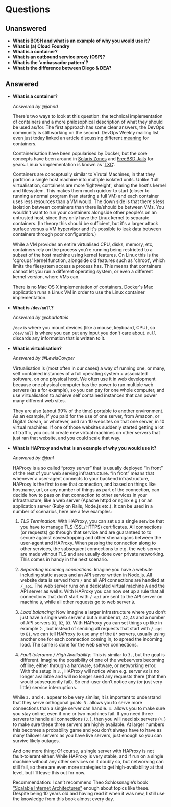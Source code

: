 # Questions

## Unanswered

- **What is BOSH and what is an example of why you would use it?**
- **What is (a) Cloud Foundry**
- **What is a container?**
- **What is an outbound service proxy (OSP)?**
- **What is the 'ambassador pattern'?**
- **What is the difference between Diego & DEA?**

## Answered

- **What is a container?**

  _Answered by @johnd_

  There's two ways to look at this question: the technical implementation of
  containers and a more philosophical description of what they should be used
  as/for. The first approach has some clear answers, the DevOps community is still
  working on the second. DevOps Weekly mailing list even just today linked an article
  discussing different [meaning] for containers.

  Containerisation have been popularised by Docker, but the core concepts have
  been around in [Solaris Zones] and [FreeBSD Jails] for years. Linux's
  implementation is known as '[LXC]'.

  Containers are conceptually similar to Virutal Machines, in that they partition
  a single host machine into multiple isolated units. Unlike 'full' virtualisation,
  containers are more 'lightweight', sharing the host's kernel and filesystem.
  This makes them much quicker to start (closer to running a normal program than
  starting a full VM) and each container uses less resources than a VM would.
  The down side is that there's less isolation between containers than there
  is/should be between VMs. You wouldn't want to run your containers alongside
  other people's on an untrusted host, since they only have the Linux kernel
  to separate containers. (In theory this should be sufficient, but it's a larger
  attack surface versus a VM hypervisor and it's possible to leak data between
  containers through poor configuration.)

  While a VM provides an entire virtualised CPU, disks, memory, etc, containers
  rely on the process you're running being restricted to a subset of the host
  machine using kernel features. On Linux this is the 'cgroups' kernel function,
  alongside old features such as 'chroot', which limits the filesystem access a
  process has. This means that containers cannot let you run a different operating
  system, or even a different kernel version, where VMs can.

  There is no Mac OS X implementation of containers. Docker's Mac application runs
  a Linux VM in order to use the Linux container implementation.

- **What is `/dev/null`?**

  _Answered by @charlotteis_

  `/dev` is where you mount devices (like a mouse, keyboard, CPU), so
  `/dev/null` is where you can put any input you don't care about. `null`
  discards any information that is written to it.

- **What is virtualisation?**

  _Answered by @LewisCowper_

  Virtualisation is (most often in our cases) a way of running one, or many, self
  contained instances of a full operating system + associated software, on one
  physical host. We often use it in web development because one physical computer
  has the power to run multiple web servers (as a for example), so you can pay for
  one whole computer, and use virtualisation to achieve self contained instances
  that can power many different web sites.

  They are also (about 99% of the time) portable to another environment. As an
  example, if you paid for the use of one server, from Amazon, or Digital Ocean,
  or whatever, and ran 10 websites on that one server, in 10 virtual machines.
  If one of those websites suddenly started getting a lot of traffic, you could
  create new virtual machines on other servers that just ran that website, and
  you could scale that way.

- **What is HAProxy and what is an example of why you would use it?**

  _Answered by @janl_

  HAProxy is a so called “proxy server” that is usually deployed “in front” of
  the rest of your web serving infrastructure. “In front” means that whenever a
  user-agent connects to your backend infrastructure, HAProxy is the first to
  see that connection, and based on things like hostname, url, or any number of
  things as part of the connection, can decide how to pass on that connection to
  other services in your infrastructure, like a web server (Apache httpd or nginx e.g.)
  or an application server (Ruby on Rails, Node.js etc.). It can be used in a
  number of scenarios, here are a few examples:

  1. _TLS Termination:_ With HAProxy, you can set up a single service that you
  have to manage TLS (SSL/HTTPS) certificates. All connections (or requests) go
  through that service and are guaranteed to to secure against eavesdropping and
  other shenanigans between the user-agent and HAProxy. When passing the connection
  along to other services, the subsequent connections to e.g. the web server are
  made without TLS and are usually done over private networking. This comes in
  handy in the next scenario.

  2. _Separating incoming connections:_ Imagine you have a website including
  static assets and an API server written in Node.js. All website data is served
  from `/` and all API connections are handled at `/_api`. The web server runs on
  a dedicated virtual machine `A` and the API server as well `B`. With HAProxy
  you can now set up a rule that all connections that don’t start with `/_api`
  are sent to the API server on machine `B`, while all other requests go to
  web server `B`.

  3. _Load balancing:_ Now imagine a larger infrastructure where you don’t just
  have a single web server `A` but a number `A1`, `A2`, `A3` and a number of API
  servers `B1`, `B2`, `B3`. With HAProxy you can set things up like in example `2.`,
  but instead of sending all requests that start with `/_api` to `B1`, we can
  tell HAProxy to use any of the `B*` servers, usually using another one for each
  connection coming in, to spread the incoming load. The same is done for the
  web server connections.

  4. _Fault tolerance / High Availability:_ This is similar to `3.`, but the goal
  is different. Imagine the possibility of one of the webservers becoming offline,
  either through a hardware, software, or networking error. With the setup in `3.`,
  HAProxy will notice when e.g. server `A2` is no longer available and will no
  longer send any requests there (that then would subsequently fail). So end-user
  don’t notice any (or just very little) service interruptions.

    While `3.` and `4.` appear to be very similar, it is important to understand
    that they serve orthogonal goals: `3.` allows you to serve more connections
    than a single server can handle. `4.` allows you to make sure you stay online,
    even if one or two machines fail. If you need three servers to handle all
    connections (`3.`), then you will need six servers (`4.`) to make sure these
    three servers are highly available. At larger numbers this becomes a probability
    game and you don’t always have to have as many failover servers as you have
    live servers, just enough so you can survive likely outages.

    And one more thing: Of course, a single server with HAProxy is not fault-tolerant
    either. While HAProxy is very stable, and if run on a single machine without
    any other services on it doubly so, but networking can still fail, so there
    are even more strategies to get high-availability at that level, but I’ll leave
    this out for now.

  Recommendation: I can’t recommend Theo Schlossnagle’s book
  ["Scalable Internet Architectures"] enough about topics like these. Despite
  being 10 years old and having read it when it was new, I still use the knowledge
  from this book almost every day.

[meaning]: https://glyph.twistedmatrix.com/2016/08/defcontainer.html
[Solaris Zones]: https://en.wikipedia.org/wiki/Solaris_Containers
[FreeBSD Jails]: https://en.wikipedia.org/wiki/FreeBSD_jail
[LXC]: https://en.wikipedia.org/wiki/LXC
["Scalable Internet Architectures"]: https://www.amazon.co.uk/Scalable-Internet-Architectures-Developers-Library-ebook/dp/B001M60BLE/ref=sr_1_1?ie=UTF8&qid=1472402382&sr=8-1&keywords=theo+schlossnagle
